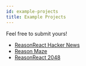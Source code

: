 ```yaml
---
id: example-projects
title: Example Projects
---
```


Feel free to submit yours!

- [ReasonReact Hacker News](https://github.com/reasonml-community/reason-react-hacker-news)
- [Reason Maze](https://github.com/reasonml-community/reason-maze)
- [ReasonReact 2048](https://github.com/LIU9293/reason-react-2048)

